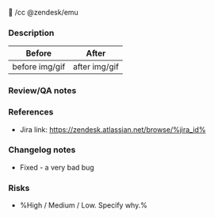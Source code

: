 :snake:
/cc @zendesk/emu

### Description

| Before         |     After     |
| -------------- | :-----------: |
| before img/gif | after img/gif |

### Review/QA notes

<!-- Please leave some notes here to help people review and test your changes. -->

### References

- Jira link: https://zendesk.atlassian.net/browse/%jira_id%

### Changelog notes

<!-- Formatting guide:

• Added - for new features.
• Changed - for changes in existing functionality.
• Deprecated - for soon-to-be removed features.
• Removed - for now removed features.
• Fixed - for any bug fixes.
• Security - in case of vulnerabilities -->

- Fixed - a very bad bug

### Risks

- %High / Medium / Low. Specify why.%
